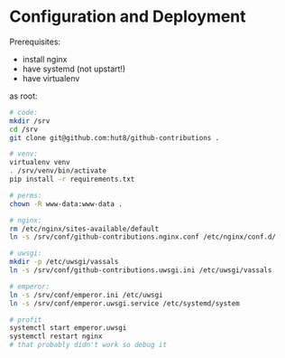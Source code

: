 # Configuration and Deployment

Prerequisites:
* install nginx
* have systemd (not upstart!)
* have virtualenv

as root:
```sh
# code:
mkdir /srv
cd /srv
git clone git@github.com:hut8/github-contributions .

# venv:
virtualenv venv
. /srv/venv/bin/activate
pip install -r requirements.txt

# perms:
chown -R www-data:www-data .

# nginx:
rm /etc/nginx/sites-available/default
ln -s /srv/conf/github-contributions.nginx.conf /etc/nginx/conf.d/

# uwsgi:
mkdir -p /etc/uwsgi/vassals
ln -s /srv/conf/github-contributions.uwsgi.ini /etc/uwsgi/vassals

# emperor:
ln -s /srv/conf/emperor.ini /etc/uwsgi
ln -s /srv/conf/emperor.uwsgi.service /etc/systemd/system

# profit
systemctl start emperor.uwsgi
systemctl restart nginx
# that probably didn't work so debug it
```
